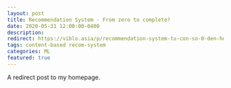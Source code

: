 ```yaml
---
layout: post
title: Recommendation System - From zero to complete?
date: 2020-05-31 12:00:00-0400
description: 
redirect: https://viblo.asia/p/recommendation-system-tu-con-so-0-den-hoan-chinh-co-gi-gDVK2640KLj
tags: content-based recom-system
categories: ML
featured: true
---
```


A redirect post to my homepage.
